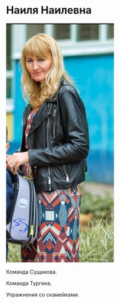 # Наиля Наилевна

![](pics/nailya.png)

Команда Сущикова.

Команда Тургина.

Упражнения со скамейками.
